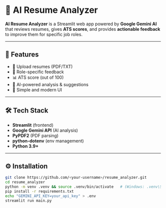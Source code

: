 # 📄 AI Resume Analyzer

**AI Resume Analyzer** is a Streamlit web app powered by **Google Gemini AI** that reviews resumes, gives **ATS scores**, and provides **actionable feedback** to improve them for specific job roles.

---

## 🚀 Features
- 📎 Upload resumes (PDF/TXT)  
- 💼 Role-specific feedback  
- 📊 ATS score (out of 100)  
- 🧠 AI-powered analysis & suggestions  
- 💅 Simple and modern UI  

---

## 🛠️ Tech Stack
- **Streamlit** (frontend)  
- **Google Gemini API** (AI analysis)  
- **PyPDF2** (PDF parsing)  
- **python-dotenv** (env management)  
- **Python 3.9+**  

---

## ⚙️ Installation
```bash
git clone https://github.com/<your-username>/resume_analyzer.git
cd resume_analyzer
python -m venv .venv && source .venv/bin/activate   # (Windows: .venv\Scripts\activate)
pip install -r requirements.txt
echo "GEMINI_API_KEY=your_api_key" > .env
streamlit run main.py
